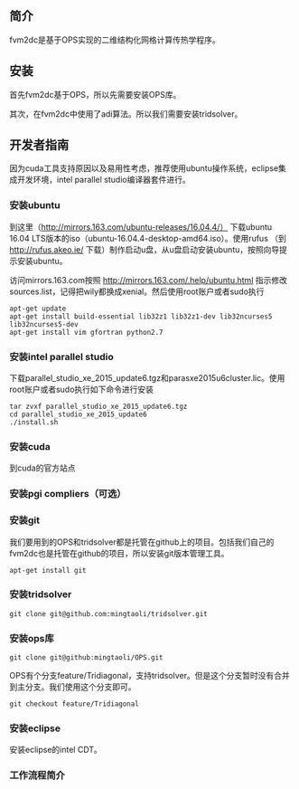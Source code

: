 ## 简介

fvm2dc是基于OPS实现的二维结构化网格计算传热学程序。

## 安装

首先fvm2dc基于OPS，所以先需要安装OPS库。

其次，在fvm2dc中使用了adi算法。所以我们需要安装tridsolver。


## 开发者指南

因为cuda工具支持原因以及易用性考虑，推荐使用ubuntu操作系统，eclipse集成开发环境，intel parallel studio编译器套件进行。

### 安装ubuntu

到这里（http://mirrors.163.com/ubuntu-releases/16.04.4/） 下载ubuntu 16.04 LTS版本的iso（ubuntu-16.04.4-desktop-amd64.iso）。使用rufus （到 http://rufus.akeo.ie/ 下载）制作启动u盘，从u盘启动安装ubuntu，按照向导提示安装ubuntu。

访问mirrors.163.com按照 http://mirrors.163.com/.help/ubuntu.html 指示修改sources.list，记得把wily都换成xenial。然后使用root账户或者sudo执行

```shell
apt-get update
apt-get install build-essential lib32z1 lib32z1-dev lib32ncurses5 lib32ncurses5-dev
apt-get install vim gfortran python2.7
```

### 安装intel parallel studio

下载parallel_studio_xe_2015_update6.tgz和parasxe2015u6cluster.lic。使用root账户或者sudo执行如下命令进行安装
```shell
tar zvxf parallel_studio_xe_2015_update6.tgz
cd parallel_studio_xe_2015_update6
./install.sh
```

### 安装cuda

到cuda的官方站点

### 安装pgi compliers（可选）

### 安装git

我们要用到的OPS和tridsolver都是托管在github上的项目。包括我们自己的fvm2dc也是托管在github的项目，所以安装git版本管理工具。

```shell
apt-get install git
```

### 安装tridsolver

```shell
git clone git@github.com:mingtaoli/tridsolver.git
```

### 安装ops库

```shell
git clone git@github:mingtaoli/OPS.git
```

OPS有个分支feature/Tridiagonal，支持tridsolver。但是这个分支暂时没有合并到主分支。我们使用这个分支即可。

```shell
git checkout feature/Tridiagonal
```


### 安装eclipse

安装eclipse的intel CDT。

### 工作流程简介
